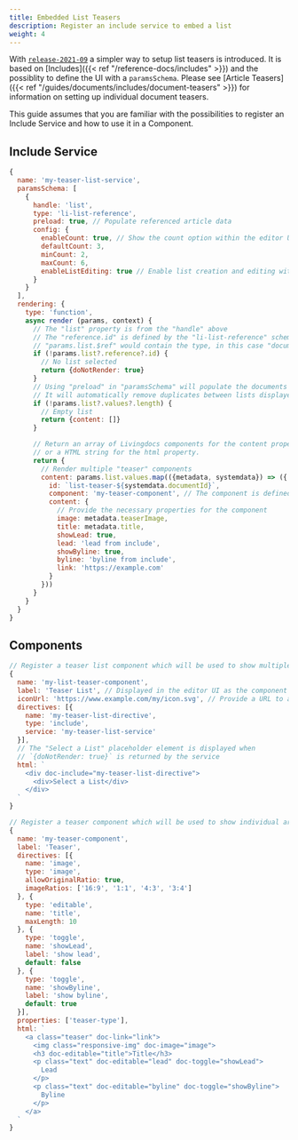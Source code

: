 ```yaml
---
title: Embedded List Teasers
description: Register an include service to embed a list
weight: 4
---
```


With [`release-2021-09`](https://github.com/livingdocsIO/livingdocs-release-notes/blob/master/releases/release-2021-09.md) a simpler way to setup list teasers is introduced. It is based on [Includes]({{< ref "/reference-docs/includes" >}}) and the possiblity to define the UI with a `paramsSchema`. Please see [Article Teasers]({{< ref "/guides/documents/includes/document-teasers" >}}) for information on setting up individual document teasers.

This guide assumes that you are familiar with the possibilities to register an Include Service and how to use it in a Component.

## Include Service

```js
{
  name: 'my-teaser-list-service',
  paramsSchema: [
    {
      handle: 'list',
      type: 'li-list-reference',
      preload: true, // Populate referenced article data
      config: {
        enableCount: true, // Show the count option within the editor UI
        defaultCount: 3,
        minCount: 2,
        maxCount: 6,
        enableListEditing: true // Enable list creation and editing within the editor UI
      }
    }
  ],
  rendering: {
    type: 'function',
    async render (params, context) {
      // The "list" property is from the "handle" above
      // The "reference.id" is defined by the "li-list-reference" schema
      // "params.list.$ref" would contain the type, in this case "document"
      if (!params.list?.reference?.id) {
        // No list selected
        return {doNotRender: true}
      }
      // Using "preload" in "paramsSchema" will populate the documents in the "values" property.
      // It will automatically remove duplicates between lists displayed on the same page.
      if (!params.list?.values?.length) {
        // Empty list
        return {content: []}
      }

      // Return an array of Livingdocs components for the content property,
      // or a HTML string for the html property.
      return {
        // Render multiple "teaser" components
        content: params.list.values.map(({metadata, systemdata}) => ({
          id: `list-teaser-${systemdata.documentId}`,
          component: 'my-teaser-component', // The component is defined below
          content: {
            // Provide the necessary properties for the component
            image: metadata.teaserImage,
            title: metadata.title,
            showLead: true,
            lead: 'lead from include',
            showByline: true,
            byline: 'byline from include',
            link: 'https://example.com'
          }
        }))
      }
    }
  }
}
```

## Components

```js
// Register a teaser list component which will be used to show multiple teaser components
{
  name: 'my-list-teaser-component',
  label: 'Teaser List', // Displayed in the editor UI as the component name
  iconUrl: 'https://www.example.com/my/icon.svg', // Provide a URL to an SVG icon
  directives: [{
    name: 'my-teaser-list-directive',
    type: 'include',
    service: 'my-teaser-list-service'
  }],
  // The "Select a List" placeholder element is displayed when
  // `{doNotRender: true}` is returned by the service
  html: `
    <div doc-include="my-teaser-list-directive">
      <div>Select a List</div>
    </div>
  `
}

// Register a teaser component which will be used to show individual article teasers
{
  name: 'my-teaser-component',
  label: 'Teaser',
  directives: [{
    name: 'image',
    type: 'image',
    allowOriginalRatio: true,
    imageRatios: ['16:9', '1:1', '4:3', '3:4']
  }, {
    type: 'editable',
    name: 'title',
    maxLength: 10
  }, {
    type: 'toggle',
    name: 'showLead',
    label: 'show lead',
    default: false
  }, {
    type: 'toggle',
    name: 'showByline',
    label: 'show byline',
    default: true
  }],
  properties: ['teaser-type'],
  html: `
    <a class="teaser" doc-link="link">
      <img class="responsive-img" doc-image="image">
      <h3 doc-editable="title">Title</h3>
      <p class="text" doc-editable="lead" doc-toggle="showLead">
        Lead
      </p>
      <p class="text" doc-editable="byline" doc-toggle="showByline">
        Byline
      </p>
    </a>
  `
}
```

